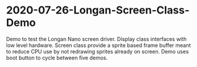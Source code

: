 # 2020-07-26-Longan-Screen-Class-Demo
Demo to test the Longan Nano screen driver. Display class interfaces with low level hardware. Screen class provide a sprite based frame buffer meant to reduce CPU use by not redrawing sprites already on screen. Demo uses boot button to cycle between five demos.
